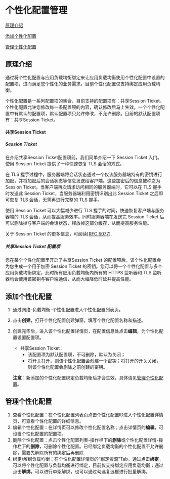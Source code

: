 # 个性化配置管理

[原理介绍](CustomizedConfiguration-Management#principle-introduction)

[添加个性化配置](CustomizedConfiguration-Management#add-CostomizedConfiguration)

[管理个性化配置](CustomizedConfiguration-Management#manage-CostomizedConfiguration)

## 原理介绍
<div id="principle-introduction"></div>
通过将个性化配置与应用负载均衡绑定来让应用负载均衡使用个性化配置中设置的配置项，进而满足您个性化的业务需求。目前个性化配置仅支持绑定应用负载均衡。

个性化配置是一系列配置项的集合，目前支持的配置项有：共享Session Ticket。个性化配置允许您修改每一条配置项的内容，确认修改后马上生效。一个个性化配置中有默认的配置项，默认配置项只允许修改，不允许删除。目前的默认配置项有：共享Session Ticket。

#### 共享Session Ticket

##### Session Ticket

在介绍共享Session Ticket配置项前，我们简单介绍一下 Session Ticket 入门。使用 Session Ticket 提供了一种快速恢复 TLS 会话的方式。

在 TLS 握手过程中，服务器端将会话状态通过一个仅该服务器端持有的密钥进行加密，并将加密后的会话状态等信息发送给客户端。这些加密后的信息被称之为 Session Ticket。当客户端再次请求访问相同的服务器端时，它可以在 TLS 握手时发送此 Session Ticket，当服务器端利用密钥识别出此 Session Ticket 之后即可恢复 TLS 会话，无需再进行完整的 TLS 握手。

使用 Session Ticket 可以大幅减少进行 TLS 握手的时间，快速恢复客户端与服务器端的 TLS 会话，从而提高服务效率。同时服务器端在发送完 Session Ticket 后可以删除掉与客户端的会话状态，释放掉这部分缓存，从而提高服务性能。

关于 Session Ticket 的更多信息，可阅读[[RFC 5077]](https://www.rfc-editor.org/rfc/rfc5077).

##### 共享Session Ticket 配置项

您在某个个性化配置里开启了共享Session Ticket 的配置项后，该个性化配置会为您生成一个用于加密 Session Ticket 的密钥。您可以将一个个性化配置与多个应用负载均衡绑定，此时所有应用负载均衡内所有的 HTTPS 监听器和 TLS 监听器均会使用该密钥与客户端通信，从而大幅降低时延并提高性能。

## 添加个性化配置
<div id="add-CostomizedConfiguration"></div>

1. 通过网络-负载均衡-个性化配置进入个性化配置列表页。

2. 点击**创建**，打开个性化配置创建弹窗，填写个性化配置名称和描述。

3. 创建完毕后，进入该个性化配置详情页，在配置信息处点击**编辑**，为个性化配置设置配置项。
    - 共享Session Ticket：
      - 该配置项为默认配置项，不可删除，默认为关闭；
      - 将开关打开，则该个性化配置会创建一个密钥；将打开的开关关闭，则该个性化配置会删除之前创建的密钥。
    
    **注意**：新添加的个性化配置绑定负载均衡后才会生效，具体请见[管理个性化配置](CustomizedConfiguration-Management#manage-CostomizedConfiguration)。
    

## 管理个性化配置
<div id="manage-CostomizedConfiguration"></div>

1. 查看个性化配置：在个性化配置列表页点击个性化配置ID进入个性化配置详情页，可查看个性化配置的详细信息。
1. 编辑个性化配置：在详情页可以修改个性化配置名称；点击详情页的**编辑**，可设置个性化配置的配置项。
1. 删除个性化配置：点击个性化配置列表-操作栏下的**删除**或个性化配置详情-操作栏下的**删除**，可删除个性化配置。已经绑定负载均衡的个性化配置不允许删除，需要先解除所有的绑定后再删除
1. 绑定/解绑负载均衡：在个性化配置详情页的“绑定资源”Tab，通过点击**绑定**，可以将个性化配置与负载均衡进行绑定，目前仅支持绑定应用负载均衡；通过点击**解绑**，可以进行单条解绑，也可以通过勾选复选框进行批量解绑。
